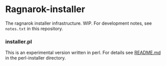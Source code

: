 Ragnarok-installer
==================

The ragnarok installer infrastructure. WIP.
For development notes, see `notes.txt` in this repository.

### installer.pl

This is an experimental version written in perl.
For details see [README.md](https://github.com/RagnarokOS/installer/tree/master/perl-installer/README.md)
in the perl-installer directory.
